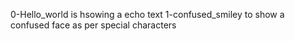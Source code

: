 0-Hello_world is hsowing a echo text
1-confused_smiley to show a confused face as per special characters
